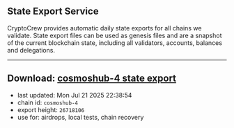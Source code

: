 ## State Export Service
CryptoCrew provides automatic daily state exports for all chains we validate. State export files can be used as genesis files and are a snapshot of the current blockchain state, including all validators, accounts, balances and delegations.

---
**Download: [cosmoshub-4 state export](https://dl-eu2.ccvalidators.com/SERVICE/cosmoshub/cosmoshub-4_export_26718106.json)**
---

- last updated: Mon Jul 21 2025 22:38:54
- chain id: `cosmoshub-4`
- export height: `26718106`
- use for: airdrops, local tests, chain recovery
